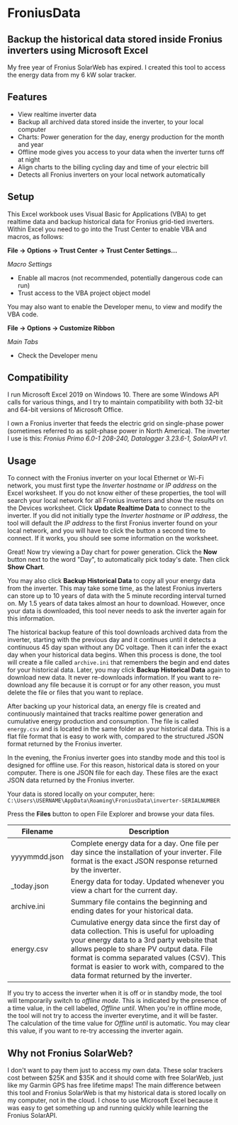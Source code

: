 # FroniusData
## Backup the historical data stored inside Fronius inverters using Microsoft Excel 

My free year of Fronius SolarWeb has expired.  I created this tool to access the energy data from my 6 kW solar tracker.

## Features

- View realtime inverter data
- Backup all archived data stored inside the inverter, to your local computer
- Charts: Power generation for the day, energy production for the month and year
- Offline mode gives you access to your data when the inverter turns off at night
- Align charts to the billing cycling day and time of your electric bill
- Detects all Fronius inverters on your local network automatically

## Setup

This Excel workbook uses Visual Basic for Applications (VBA) to get realtime data and backup historical data for Fronius grid-tied inverters.  Within Excel you need to go into the Trust Center to enable VBA and macros, as follows:

**File -> Options -> Trust Center -> Trust Center Settings...**

*Macro Settings*
- Enable all macros (not recommended, potentially dangerous code can run)
- Trust access to the VBA project object model

You may also want to enable the Developer menu, to view and modify the VBA code.

**File -> Options -> Customize Ribbon**

*Main Tabs*
- Check the Developer menu


## Compatibility

I run Microsoft Excel 2019 on Windows 10.  There are some Windows API calls for various things, and I try to maintain compatibility with both 32-bit and 64-bit versions of Microsoft Office.

I own a Fronius inverter that feeds the electric grid on single-phase power (sometimes referred to as split-phase power in North America).  The inverter I use is this:  *Fronius Primo 6.0-1 208-240, Datalogger 3.23.6-1, SolarAPI v1.*


## Usage

To connect with the Fronius inverter on your local Ethernet or Wi-Fi network, you must first type the *Inverter hostname* or *IP address* on the Excel worksheet.  If you do not know either of these properties, the tool will search your local network for all Fronius inverters and show the results on the Devices worksheet.  Click **Update Realtime Data** to connect to the inverter.  If you did not initially type the *Inverter hostname* or *IP address*, the tool will default the *IP address* to the first Fronius inverter found on your local network, and you will have to click the button a second time to connect.  If it works, you should see some information on the worksheet.

Great!  Now try viewing a Day chart for power generation.  Click the **Now** button next to the word "Day", to automatically pick today's date.  Then click **Show Chart**.

You may also click **Backup Historical Data** to copy all your energy data from the inverter.  This may take some time, as the latest Fronius inverters can store up to 10 years of data with the 5 minute recording interval turned on.  My 1.5 years of data takes almost an hour to download.  However, once your data is downloaded, this tool never needs to ask the inverter again for this information.

The historical backup feature of this tool downloads archived data from the inverter, starting with the previous day and it continues until it detects a continuous 45 day span without any DC voltage.  Then it can infer the exact day when your historical data begins.  When this process is done, the tool will create a file called `archive.ini` that remembers the begin and end dates for your historical data.  Later, you may click **Backup Historical Data** again to download new data.  It never re-downloads information.  If you want to re-download any file because it is corrupt or for any other reason, you must delete the file or files that you want to replace.

After backing up your historical data, an energy file is created and continuously maintained that tracks realtime power generation and cumulative energy production and consumption.  The file is called `energy.csv` and is located in the same folder as your historical data.  This is a flat file format that is easy to work with, compared to the structured JSON format returned by the Fronius inverter.

In the evening, the Fronius inverter goes into standby mode and this tool is designed for offline use. For this reason, historical data is stored on your computer. There is one JSON file for each day. These files are the exact JSON data returned by the Fronius inverter.

Your data is stored locally on your computer, here:  
`C:\Users\USERNAME\AppData\Roaming\FroniusData\inverter-SERIALNUMBER`

Press the **Files** button to open File Explorer and browse your data files.

|**Filename**        |Description
|--------------------|---
|yyyymmdd.json|Complete energy data for a day. One file per day since the installation of your inverter.  File format is the exact JSON response returned by the inverter.
|_today.json|Energy data for today. Updated whenever you view a chart for the current day.
|archive.ini|Summary file contains the beginning and ending dates for your historical data.
|energy.csv|Cumulative energy data since the first day of data collection. This is useful for uploading your energy data to a 3rd party website that allows people to share PV output data. File format is comma separated values (CSV). This format is easier to work with, compared to the data format returned by the inverter.

If you try to access the inverter when it is off or in standby mode, the tool will temporarily switch to *offline mode*.  This is indicated by the presence of a time value, in the cell labeled, *Offline until*.  When you're in offline mode, the tool will not try to access the inverter everytime, and it will be faster.  The calculation of the time value for *Offline until* is automatic.  You may clear this value, if you want to re-try accessing the inverter again.

## Why not Fronius SolarWeb?
I don't want to pay them just to access my own data.  These solar trackers cost between $25K and $35K and it should come with free SolarWeb, just like my Garmin GPS has free lifetime maps!  The main difference between this tool and Fronius SolarWeb is that my historical data is stored locally on my computer, not in the cloud.  I chose to use Microsoft Excel because it was easy to get something up and running quickly while learning the Fronius SolarAPI.

